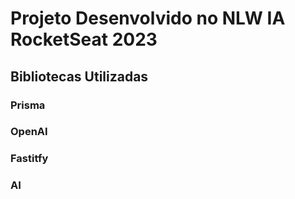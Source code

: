 # Projeto Desenvolvido no NLW IA RocketSeat 2023

## Bibliotecas Utilizadas
### Prisma
### OpenAI
### Fastitfy
### AI